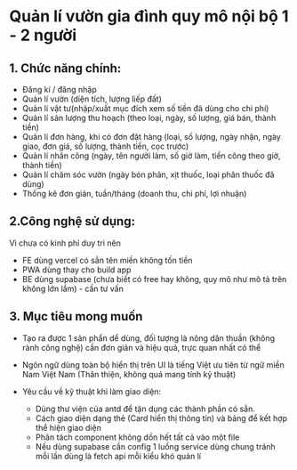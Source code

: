 # Quản lí vườn gia đình quy mô nội bộ 1 - 2 người

## 1. Chức năng chính:

- Đăng kí / đăng nhập
- Quản lí vườn (diện tích, lượng liếp đất)
- Quản lí vật tư(nhập/xuất mục đích xem số tiền đã dùng cho chi phí)
- Quản lí sản lượng thu hoạch (theo loại, ngày, số lượng, giá bán, thành tiền)
- Quản lí đơn hàng, khi có đơn đặt hàng (loại, số lượng, ngày nhận, ngày giao, đơn giá, số lượng, thành tiền, cọc trước)
- Quản lí nhân công (ngày, tên người làm, số giờ làm, tiền công theo giờ, thành tiền)
- Quản lí chăm sóc vườn (ngày bón phân, xịt thuốc, loại phân thuốc đã dùng)
- Thống kê đơn giản, tuần/tháng (doanh thu, chi phí, lợi nhuận)

## 2.Công nghệ sử dụng:

Vì chưa có kinh phí duy trì nên

- FE dùng vercel có sẳn tên miền không tốn tiền
- PWA dùng thay cho build app
- BE dùng supabase (chưa biết có free hay không, quy mô như mô tả trên không lớn lắm) - cần tư vấn

## 3. Mục tiêu mong muốn

- Tạo ra được 1 sản phẩn dể dùng, đối tượng là nông dân thuần (không rành công nghệ) cần đơn giản và hiệu quả, trực quan nhất có thể
- Ngôn ngữ dùng toàn bộ hiển thị trên UI là tiếng Việt ưu tiên từ ngữ miền Nam Việt Nam (Thân thiện, không quá mang tính kỹ thuật)

- Yêu cầu về kỹ thuật khi làm giao diện:
  - Dùng thư viện của antd để tận dụng các thành phần có sẳn.
  - Cách giao diện dạng thẻ (Card hiển thị thông tin) và bảng để kết hợp thể hiện giao diện
  - Phân tách component không dồn hết tất cả vào một file
  - Nếu dùng supabase cần config 1 luồng service dùng chung tránh mỗi lần dùng là fetch api mỗi kiểu khó quản lí
